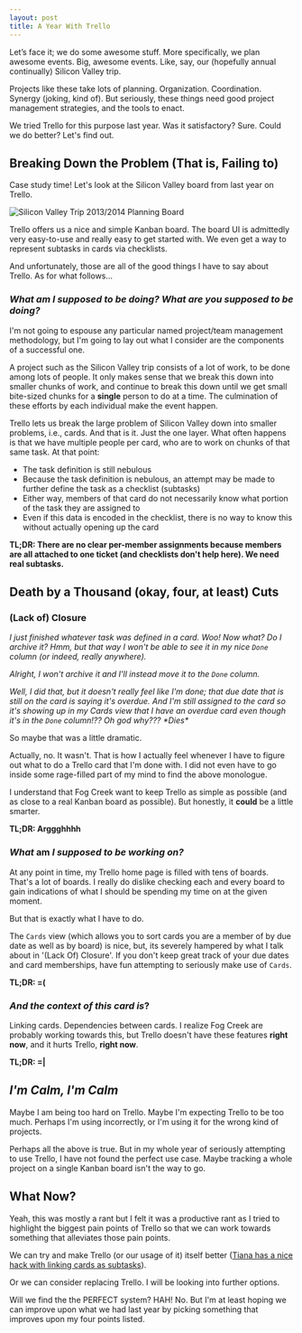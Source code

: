 ```yaml
---
layout: post
title: A Year With Trello
---
```


Let’s face it; we do some awesome stuff. More specifically, we plan awesome events. Big, awesome events. Like, say, our (hopefully annual continually) Silicon Valley trip.

Projects like these take lots of planning. Organization. Coordination. Synergy (joking, kind of). But seriously, these things need good project management strategies, and the tools to enact.

We tried Trello for this purpose last year. Was it satisfactory? Sure. Could we do better? Let's find out.

## Breaking Down the Problem (That is, Failing to)

Case study time! Let's look at the Silicon Valley board from last year on Trello.

![Silicon Valley Trip 2013/2014 Planning Board](https://gist.githubusercontent.com/hfaran/e0a9a1d8b9978bbb1414/raw/dc7c2c596a8ec3154f26b11f0ed8bf964aca9d71/si_valley_board.png)

Trello offers us a nice and simple Kanban board. The board UI is admittedly very easy-to-use and really easy to get started with. We even get a way to represent subtasks in cards via checklists.

And unfortunately, those are all of the good things I have to say about Trello. As for what follows...

### *What am I supposed to be doing? What are you supposed to be doing?*

I'm not going to espouse any particular named project/team management methodology, but I'm going to lay out what I consider are the components of a successful one.

A project such as the Silicon Valley trip consists of a lot of work, to be done among lots of people. It only makes sense that we break this down into smaller chunks of work, and continue to break this down until we get small bite-sized chunks for a **single** person to do at a time. The culmination of these efforts by each individual make the event happen.

Trello lets us break the large problem of Silicon Valley down into smaller problems, i.e., cards. And that is it. Just the one layer. What often happens is that we have multiple people per card, who are to work on chunks of that same task. At that point:

* The task definition is still nebulous
* Because the task definition is nebulous, an attempt may be made to further define the task as a checklist (subtasks)
* Either way, members of that card do not necessarily know what portion of the task they are assigned to
* Even if this data is encoded in the checklist, there is no way to know this without actually opening up the card

**TL;DR: There are no clear per-member assignments because members are all attached to one ticket (and checklists don't help here). We need real subtasks.**

## Death by a Thousand (okay, four, at least) Cuts

### (Lack of) Closure

*I just finished whatever task was defined in a card. Woo! Now what? Do I archive it? Hmm, but that way I won't be able to see it in my nice `Done` column (or indeed, really anywhere).*

*Alright, I won't archive it and I'll instead move it to the `Done` column.*

*Well, I did that, but it doesn't really feel like I'm done; that due date that is still on the card is saying it's overdue. And I'm still assigned to the card so it's showing up in my Cards view that I
have an overdue card even though it's in the `Done` column!?? Oh god why??? \*Dies\**

So maybe that was a little dramatic.

Actually, no. It wasn't. That is how I actually feel whenever I have to figure out what to do a Trello card that I'm done with. I did not even have to go inside some rage-filled part of my mind to find the above monologue.

I understand that Fog Creek want to keep Trello as simple as possible (and as close to a real Kanban board as possible). But honestly, it **could** be a little smarter.

**TL;DR: Arggghhhh**

### *What* **am** *I supposed to be working on?*

At any point in time, my Trello home page is filled with tens of boards. That's a lot of boards. I really do dislike checking each and every board to gain indications of what I should be spending my time on at the given moment.

But that is exactly what I have to do.

The `Cards` view (which allows you to sort cards you are a member of by due date as well as by board) is nice, but, its severely hampered by what I talk about in '(Lack Of) Closure'. If you don't keep great track of your due dates and card memberships, have fun attempting to seriously make use of `Cards`.

**TL;DR: =\(**

### *And the context of this card is*?

Linking cards. Dependencies between cards. I realize Fog Creek are probably working towards this, but Trello doesn't have these features **right now**, and it hurts Trello, **right now**.

**TL;DR: =\|**

## *I'm Calm, I'm Calm*

Maybe I am being too hard on Trello. Maybe I'm expecting Trello to be too much. Perhaps I'm using incorrectly, or I'm using it for the wrong kind of projects.

Perhaps all the above is true. But in my whole year of seriously attempting to use Trello, I have not found the perfect use case. Maybe tracking a whole project on a single Kanban board isn't the way to go.

## What Now?

Yeah, this was mostly a rant but I felt it was a productive rant as I tried to highlight the biggest pain points of Trello so that we can work towards something that alleviates those pain points.

We can try and make Trello (or our usage of it) itself better ([Tiana has a nice hack with linking cards as subtasks](https://trello.com/b/Ros7vhiz/may-roadmap-spm1)).

Or we can consider replacing Trello. I will be looking into further options.

Will we find the the PERFECT system? HAH! No. But I'm at least hoping we can improve upon what we had last year by picking something that improves upon my four points listed.

